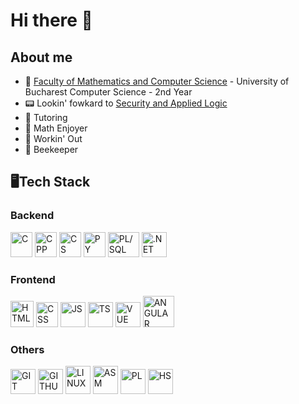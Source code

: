 # Hi there 🦘

## About me
- 🏫 [Faculty of Mathematics and Computer Science](https://fmi.unibuc.ro/) - University of Bucharest Computer Science - 2nd Year
- 📟 Lookin' fowkard to [Security and Applied Logic](https://sal.cs.unibuc.ro/)
- 🐤 Tutoring
- 📝 Math Enjoyer
- 🦍 Workin' Out
- 🐝 Beekeeper

## 🖥Tech Stack
### Backend
<img src="https://github.com/Matoka26/Matoka26/assets/106425405/3281fd3e-d8cd-4943-9ab7-20f3fa4effe2" width=35 height=40 alt="C">
<img src="https://github.com/Matoka26/Matoka26/assets/106425405/3cccf4e2-84a4-481b-b222-5204660d9ac5" width=35 height=40 alt="CPP">
<img src="https://github.com/Matoka26/Matoka26/assets/106425405/2a23f76b-3fbe-4ac5-a71e-90bf0cb03704" width=35 height=40 alt="CS">
<img src="https://github.com/Matoka26/Matoka26/assets/106425405/58950e80-2f61-4038-ad07-e79e1e48e221" width=35 height=40 alt="PY">
<img src="https://github.com/Matoka26/Matoka26/assets/106425405/f905f766-6eb0-4e85-b6d3-0abc0330f4b6" width=50 height=40 alt="PL/SQL">
<img src="https://github.com/Matoka26/Matoka26/assets/106425405/0e58df5b-465d-4a96-8c67-1e36c2c1da7d" width=40 height=40 alt=".NET">

### Frontend
<img src="https://github.com/Matoka26/Matoka26/assets/106425405/8f9fe6a7-cb8f-4e97-a514-6e0bd5ba923f" width=37 height=42 alt="HTML">
<img src="https://github.com/Matoka26/Matoka26/assets/106425405/702ef369-f5ec-4d42-8d26-c57ad0e96b8b" width=35 height=40 alt="CSS">
<img src="https://github.com/Matoka26/Matoka26/assets/106425405/41d583cc-3bda-4519-8c54-620d8f9f4ac2" width=40 height=40 alt="JS">
<img src="https://github.com/Matoka26/Matoka26/assets/106425405/96f8c8b2-3022-4833-866a-7041c4e1d654" width=40 height=40 alt="TS">
<img src="https://github.com/Matoka26/Matoka26/assets/106425405/631d004d-0fca-4ddc-9ef7-6f75aa7a0042" width=40 height=40 alt="VUE">
<img src="https://github.com/Matoka26/Matoka26/assets/106425405/18a6f1b4-3d22-4b58-b95d-1c1d3e4eb8cd" width=50 height=50 alt="ANGULAR">

### Others
<img src="https://github.com/Matoka26/Matoka26/assets/106425405/36b71924-78c8-4226-9922-0decccac4621" width=40 height=40 alt="GIT">
<img src="https://github.com/Matoka26/Matoka26/assets/106425405/83910f7d-b3c4-41ba-8206-4824d5f4676a" width=40 height=40 alt="GITHUB">
<img src="https://github.com/Matoka26/Matoka26/assets/106425405/0f66ade0-8c69-4dfb-935d-472ab50183cd" width=40 height=45 alt="LINUX">
<img src="https://github.com/Matoka26/Matoka26/assets/106425405/25fe335c-db48-4e86-89ef-8992fe5dd58b" width=40 height=45 alt="ASM">
<img src="https://github.com/Matoka26/Matoka26/assets/106425405/45f42bde-3b6e-4239-a9b6-ad44457d2030" width=40 height=40 alt="PL">
<img src="https://github.com/Matoka26/Matoka26/assets/106425405/b13221e0-3655-435f-85cf-b3e112fb9f25" width=40 height=40 alt="HS">



